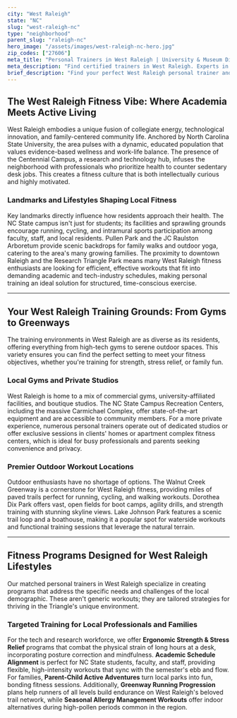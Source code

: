 ```yaml
---
city: "West Raleigh"
state: "NC"
slug: "west-raleigh-nc"
type: "neighborhood"
parent_slug: "raleigh-nc"
hero_image: "/assets/images/west-raleigh-nc-hero.jpg"
zip_codes: ["27606"]
meta_title: "Personal Trainers in West Raleigh | University & Museum District Fitness"
meta_description: "Find certified trainers in West Raleigh. Experts in NC State community wellness, museum district fitness, and university-adjacent active lifestyles."
brief_description: "Find your perfect West Raleigh personal trainer and achieve your fitness goals in the heart of North Carolina's Research Triangle. Our expert matching service connects you with certified professionals who understand the busy schedules of tech professionals, NC State affiliates, and growing families. Whether you prefer private home sessions, gym workouts, or outdoor training along the Walnut Creek Greenway, we tailor your fitness journey for lasting results. Start building a healthier lifestyle today with a trainer who fits your West Raleigh life."
---
```

## The West Raleigh Fitness Vibe: Where Academia Meets Active Living

West Raleigh embodies a unique fusion of collegiate energy, technological innovation, and family-centered community life. Anchored by North Carolina State University, the area pulses with a dynamic, educated population that values evidence-based wellness and work-life balance. The presence of the Centennial Campus, a research and technology hub, infuses the neighborhood with professionals who prioritize health to counter sedentary desk jobs. This creates a fitness culture that is both intellectually curious and highly motivated.

### Landmarks and Lifestyles Shaping Local Fitness

Key landmarks directly influence how residents approach their health. The NC State campus isn't just for students; its facilities and sprawling grounds encourage running, cycling, and intramural sports participation among faculty, staff, and local residents. Pullen Park and the JC Raulston Arboretum provide scenic backdrops for family walks and outdoor yoga, catering to the area's many growing families. The proximity to downtown Raleigh and the Research Triangle Park means many West Raleigh fitness enthusiasts are looking for efficient, effective workouts that fit into demanding academic and tech-industry schedules, making personal training an ideal solution for structured, time-conscious exercise.

---

## Your West Raleigh Training Grounds: From Gyms to Greenways

The training environments in West Raleigh are as diverse as its residents, offering everything from high-tech gyms to serene outdoor spaces. This variety ensures you can find the perfect setting to meet your fitness objectives, whether you're training for strength, stress relief, or family fun.

### Local Gyms and Private Studios

West Raleigh is home to a mix of commercial gyms, university-affiliated facilities, and boutique studios. The NC State Campus Recreation Centers, including the massive Carmichael Complex, offer state-of-the-art equipment and are accessible to community members. For a more private experience, numerous personal trainers operate out of dedicated studios or offer exclusive sessions in clients' homes or apartment complex fitness centers, which is ideal for busy professionals and parents seeking convenience and privacy.

### Premier Outdoor Workout Locations

Outdoor enthusiasts have no shortage of options. The Walnut Creek Greenway is a cornerstone for West Raleigh fitness, providing miles of paved trails perfect for running, cycling, and walking workouts. Dorothea Dix Park offers vast, open fields for boot camps, agility drills, and strength training with stunning skyline views. Lake Johnson Park features a scenic trail loop and a boathouse, making it a popular spot for waterside workouts and functional training sessions that leverage the natural terrain.

---

## Fitness Programs Designed for West Raleigh Lifestyles

Our matched personal trainers in West Raleigh specialize in creating programs that address the specific needs and challenges of the local demographic. These aren't generic workouts; they are tailored strategies for thriving in the Triangle's unique environment.

### Targeted Training for Local Professionals and Families

For the tech and research workforce, we offer **Ergonomic Strength & Stress Relief** programs that combat the physical strain of long hours at a desk, incorporating posture correction and mindfulness. **Academic Schedule Alignment** is perfect for NC State students, faculty, and staff, providing flexible, high-intensity workouts that sync with the semester's ebb and flow. For families, **Parent-Child Active Adventures** turn local parks into fun, bonding fitness sessions. Additionally, **Greenway Running Progression** plans help runners of all levels build endurance on West Raleigh's beloved trail network, while **Seasonal Allergy Management Workouts** offer indoor alternatives during high-pollen periods common in the region.